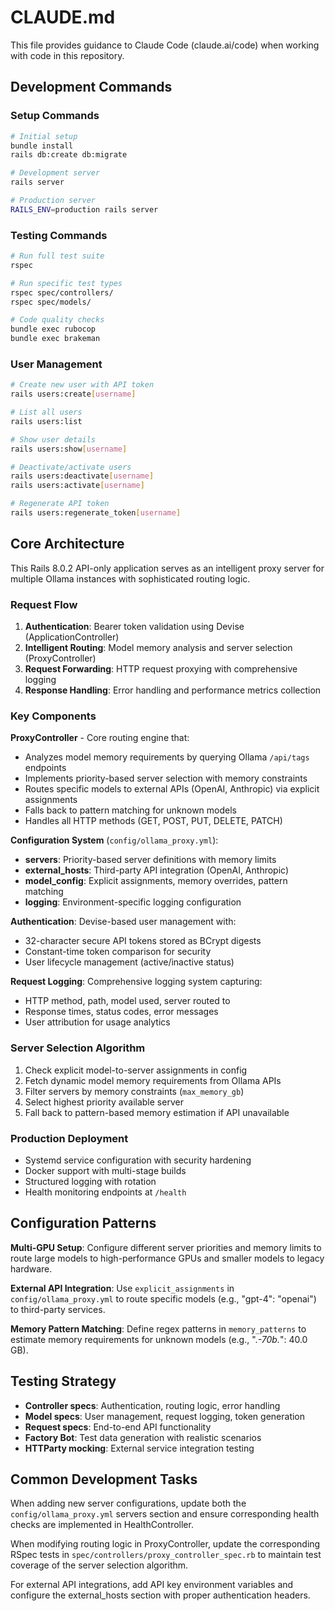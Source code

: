 # CLAUDE.md

This file provides guidance to Claude Code (claude.ai/code) when working with code in this repository.

## Development Commands

### Setup Commands
```bash
# Initial setup
bundle install
rails db:create db:migrate

# Development server
rails server

# Production server
RAILS_ENV=production rails server
```

### Testing Commands
```bash
# Run full test suite
rspec

# Run specific test types
rspec spec/controllers/
rspec spec/models/

# Code quality checks
bundle exec rubocop
bundle exec brakeman
```

### User Management
```bash
# Create new user with API token
rails users:create[username]

# List all users
rails users:list

# Show user details
rails users:show[username]

# Deactivate/activate users
rails users:deactivate[username]
rails users:activate[username]

# Regenerate API token
rails users:regenerate_token[username]
```

## Core Architecture

This Rails 8.0.2 API-only application serves as an intelligent proxy server for multiple Ollama instances with sophisticated routing logic.

### Request Flow
1. **Authentication**: Bearer token validation using Devise (ApplicationController)
2. **Intelligent Routing**: Model memory analysis and server selection (ProxyController)
3. **Request Forwarding**: HTTP request proxying with comprehensive logging
4. **Response Handling**: Error handling and performance metrics collection

### Key Components

**ProxyController** - Core routing engine that:
- Analyzes model memory requirements by querying Ollama `/api/tags` endpoints
- Implements priority-based server selection with memory constraints
- Routes specific models to external APIs (OpenAI, Anthropic) via explicit assignments
- Falls back to pattern matching for unknown models
- Handles all HTTP methods (GET, POST, PUT, DELETE, PATCH)

**Configuration System** (`config/ollama_proxy.yml`):
- **servers**: Priority-based server definitions with memory limits
- **external_hosts**: Third-party API integration (OpenAI, Anthropic)
- **model_config**: Explicit assignments, memory overrides, pattern matching
- **logging**: Environment-specific logging configuration

**Authentication**: Devise-based user management with:
- 32-character secure API tokens stored as BCrypt digests
- Constant-time token comparison for security
- User lifecycle management (active/inactive status)

**Request Logging**: Comprehensive logging system capturing:
- HTTP method, path, model used, server routed to
- Response times, status codes, error messages
- User attribution for usage analytics

### Server Selection Algorithm
1. Check explicit model-to-server assignments in config
2. Fetch dynamic model memory requirements from Ollama APIs
3. Filter servers by memory constraints (`max_memory_gb`)
4. Select highest priority available server
5. Fall back to pattern-based memory estimation if API unavailable

### Production Deployment
- Systemd service configuration with security hardening
- Docker support with multi-stage builds
- Structured logging with rotation
- Health monitoring endpoints at `/health`

## Configuration Patterns

**Multi-GPU Setup**: Configure different server priorities and memory limits to route large models to high-performance GPUs and smaller models to legacy hardware.

**External API Integration**: Use `explicit_assignments` in `config/ollama_proxy.yml` to route specific models (e.g., "gpt-4": "openai") to third-party services.

**Memory Pattern Matching**: Define regex patterns in `memory_patterns` to estimate memory requirements for unknown models (e.g., ".*-70b.*": 40.0 GB).

## Testing Strategy

- **Controller specs**: Authentication, routing logic, error handling
- **Model specs**: User management, request logging, token generation
- **Request specs**: End-to-end API functionality
- **Factory Bot**: Test data generation with realistic scenarios
- **HTTParty mocking**: External service integration testing

## Common Development Tasks

When adding new server configurations, update both the `config/ollama_proxy.yml` servers section and ensure corresponding health checks are implemented in HealthController.

When modifying routing logic in ProxyController, update the corresponding RSpec tests in `spec/controllers/proxy_controller_spec.rb` to maintain test coverage of the server selection algorithm.

For external API integrations, add API key environment variables and configure the external_hosts section with proper authentication headers.